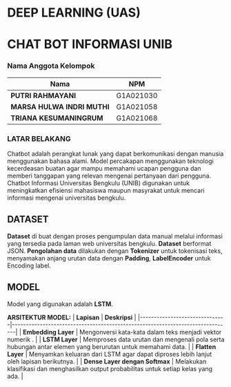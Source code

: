 # **DEEP LEARNING (UAS)**
# **CHAT BOT INFORMASI UNIB**

### Nama Anggota Kelompok

| Nama                                | NPM         |
|-------------------------------------|-------------|
| **PUTRI RAHMAYANI**                 | G1A021030   |
| **MARSA HULWA INDRI MUTHI**         | G1A021058   |
| **TRIANA KESUMANINGRUM**            | G1A021068   |

### **LATAR BELAKANG**
Chatbot adalah perangkat lunak yang dapat berkomunikasi dengan manusia menggunakan bahasa alami. Model percakapan menggunakan teknologi kecerdeasan buatan agar mampu memahami ucapan pengguna dan memberi tanggapan yang relevan mengenai pertanyaan dari pengguna. Chatbot Informasi Universitas Bengkulu (UNIB) digunakan untuk meningkatkan efisiensi mahasiswa maupun masyrakat untuk mencari informasi mengenai universitas bengkulu.

## **DATASET**
**Dataset** di buat dengan proses pengumpulan data manual melalui informasi yang tersedia pada laman web universitas bengkulu.
**Dataset** berformat JSON.
**Pengolahan data** dilakukan dengan **Tokenizer** untuk tokenisasi teks, menyamakan anjang urutan data dengan **Padding**, **LabelEncoder** untuk Encoding label.

## **MODEL**
Model yang digunakan adalah **LSTM**.

**ARSITEKTUR MODEL:**
| **Lapisan**                   | **Deskripsi**                                                                 |
|-------------------------------|-------------------------------------------------------------------------------|
| **Embedding Layer**            | Mengonversi kata-kata dalam teks menjadi vektor numerik . |
| **LSTM Layer**                 | Memproses data urutan dan mengenali pola serta hubungan antar elemen yang berurutan untuk memahami data. |
| **Flatten Layer**              | Menyamkan keluaran dari LSTM agar dapat diproses lebih lanjut oleh lapisan berikutnya. |
| **Dense Layer dengan Softmax** | Melakukan klasifikasi dan menghasilkan output probabilitas untuk setiap kelas yang ada. |



